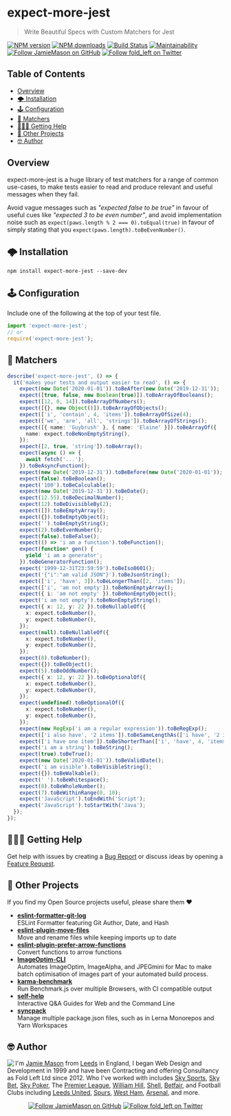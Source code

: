 # expect-more-jest

> Write Beautiful Specs with Custom Matchers for Jest

[![NPM version](http://img.shields.io/npm/v/expect-more-jest.svg?style=flat-square)](https://www.npmjs.com/package/expect-more-jest)
[![NPM downloads](http://img.shields.io/npm/dm/expect-more-jest.svg?style=flat-square)](https://www.npmjs.com/package/expect-more-jest)
[![Build Status](http://img.shields.io/travis/JamieMason/expect-more/master.svg?style=flat-square)](https://travis-ci.org/JamieMason/expect-more)
[![Maintainability](https://api.codeclimate.com/v1/badges/9f4abbef97ae0d23d97e/maintainability)](https://codeclimate.com/github/JamieMason/expect-more/maintainability)
[![Follow JamieMason on GitHub](https://img.shields.io/github/followers/JamieMason.svg?style=social&label=Follow)](https://github.com/JamieMason)
[![Follow fold_left on Twitter](https://img.shields.io/twitter/follow/fold_left.svg?style=social&label=Follow)](https://twitter.com/fold_left)

## Table of Contents

- [Overview](#overview)
- [🌩 Installation](#-installation)
- [🕹 Configuration](#-configuration)
- [🔬 Matchers](#-matchers)
- [🙋🏽‍♂️ Getting Help](#%EF%B8%8F-getting-help)
- [👀 Other Projects](#-other-projects)
- [🤓 Author](#-author)

## Overview

expect-more-jest is a huge library of test matchers for a range of common use-cases, to make tests
easier to read and produce relevant and useful messages when they fail.

Avoid vague messages such as _"expected false to be true"_ in favour of useful cues like _"expected
3 to be even number"_, and avoid implementation noise such as
`expect(paws.length % 2 === 0).toEqual(true)` in favour of simply stating that you
`expect(paws.length).toBeEvenNumber()`.

## 🌩 Installation

```
npm install expect-more-jest --save-dev
```

## 🕹 Configuration

Include one of the following at the top of your test file.

```ts
import 'expect-more-jest';
// or
require('expect-more-jest');
```

## 🔬 Matchers

```ts
describe('expect-more-jest', () => {
  it('makes your tests and output easier to read', () => {
    expect(new Date('2020-01-01')).toBeAfter(new Date('2019-12-31'));
    expect([true, false, new Boolean(true)]).toBeArrayOfBooleans();
    expect([12, 0, 14]).toBeArrayOfNumbers();
    expect([{}, new Object()]).toBeArrayOfObjects();
    expect(['i', 'contain', 4, 'items']).toBeArrayOfSize(4);
    expect(['we', 'are', 'all', 'strings']).toBeArrayOfStrings();
    expect([{ name: 'Guybrush' }, { name: 'Elaine' }]).toBeArrayOf({
      name: expect.toBeNonEmptyString(),
    });
    expect([2, true, 'string']).toBeArray();
    expect(async () => {
      await fetch('...');
    }).toBeAsyncFunction();
    expect(new Date('2019-12-31')).toBeBefore(new Date('2020-01-01'));
    expect(false).toBeBoolean();
    expect('100').toBeCalculable();
    expect(new Date('2019-12-31')).toBeDate();
    expect(12.55).toBeDecimalNumber();
    expect(12).toBeDivisibleBy(2);
    expect([]).toBeEmptyArray();
    expect({}).toBeEmptyObject();
    expect('').toBeEmptyString();
    expect(2).toBeEvenNumber();
    expect(false).toBeFalse();
    expect(() => 'i am a function').toBeFunction();
    expect(function* gen() {
      yield 'i am a generator';
    }).toBeGeneratorFunction();
    expect('1999-12-31T23:59:59').toBeIso8601();
    expect('{"i":"am valid JSON"}').toBeJsonString();
    expect(['i', 'have', 3]).toBeLongerThan([2, 'items']);
    expect(['i', 'am not empty']).toBeNonEmptyArray();
    expect({ i: 'am not empty' }).toBeNonEmptyObject();
    expect('i am not empty').toBeNonEmptyString();
    expect({ x: 12, y: 22 }).toBeNullableOf({
      x: expect.toBeNumber(),
      y: expect.toBeNumber(),
    });
    expect(null).toBeNullableOf({
      x: expect.toBeNumber(),
      y: expect.toBeNumber(),
    });
    expect(8).toBeNumber();
    expect({}).toBeObject();
    expect(5).toBeOddNumber();
    expect({ x: 12, y: 22 }).toBeOptionalOf({
      x: expect.toBeNumber(),
      y: expect.toBeNumber(),
    });
    expect(undefined).toBeOptionalOf({
      x: expect.toBeNumber(),
      y: expect.toBeNumber(),
    });
    expect(new RegExp('i am a regular expression')).toBeRegExp();
    expect(['i also have', '2 items']).toBeSameLengthAs(['i have', '2 items']);
    expect(['i have one item']).toBeShorterThan(['i', 'have', 4, 'items']);
    expect('i am a string').toBeString();
    expect(true).toBeTrue();
    expect(new Date('2020-01-01')).toBeValidDate();
    expect('i am visible').toBeVisibleString();
    expect({}).toBeWalkable();
    expect(' ').toBeWhitespace();
    expect(8).toBeWholeNumber();
    expect(7).toBeWithinRange(0, 10);
    expect('JavaScript').toEndWith('Script');
    expect('JavaScript').toStartWith('Java');
  });
});
```

## 🙋🏽‍♂️ Getting Help

Get help with issues by creating a [Bug Report] or discuss ideas by opening a [Feature Request].

[bug report]: https://github.com/JamieMason/expect-more/issues/new?template=bug_report.md
[feature request]: https://github.com/JamieMason/expect-more/issues/new?template=feature_request.md

## 👀 Other Projects

If you find my Open Source projects useful, please share them ❤️

- [**eslint-formatter-git-log**](https://github.com/JamieMason/eslint-formatter-git-log)<br>ESLint
  Formatter featuring Git Author, Date, and Hash
- [**eslint-plugin-move-files**](https://github.com/JamieMason/eslint-plugin-move-files)<br>Move and
  rename files while keeping imports up to date
- [**eslint-plugin-prefer-arrow-functions**](https://github.com/JamieMason/eslint-plugin-prefer-arrow-functions)<br>Convert
  functions to arrow functions
- [**ImageOptim-CLI**](https://github.com/JamieMason/ImageOptim-CLI)<br>Automates ImageOptim,
  ImageAlpha, and JPEGmini for Mac to make batch optimisation of images part of your automated build
  process.
- [**karma-benchmark**](https://github.com/JamieMason/karma-benchmark)<br>Run Benchmark.js over
  multiple Browsers, with CI compatible output
- [**self-help**](https://github.com/JamieMason/self-help#readme)<br>Interactive Q&A Guides for Web
  and the Command Line
- [**syncpack**](https://github.com/JamieMason/syncpack#readme)<br>Manage multiple package.json
  files, such as in Lerna Monorepos and Yarn Workspaces

## 🤓 Author

<img src="https://www.gravatar.com/avatar/acdf106ce071806278438d8c354adec8?s=100" align="left">

I'm [Jamie Mason] from [Leeds] in England, I began Web Design and Development in 1999 and have been
Contracting and offering Consultancy as Fold Left Ltd since 2012. Who I've worked with includes [Sky
Sports], [Sky Bet], [Sky Poker], The [Premier League], [William Hill], [Shell], [Betfair], and
Football Clubs including [Leeds United], [Spurs], [West Ham], [Arsenal], and more.

<div align="center">

[![Follow JamieMason on GitHub][github badge]][github]
[![Follow fold_left on Twitter][twitter badge]][twitter]

</div>

<!-- images -->

[github badge]: https://img.shields.io/github/followers/JamieMason.svg?style=social&label=Follow
[twitter badge]: https://img.shields.io/twitter/follow/fold_left.svg?style=social&label=Follow

<!-- links -->

[arsenal]: https://www.arsenal.com
[betfair]: https://www.betfair.com
[github]: https://github.com/JamieMason
[jamie mason]: https://www.linkedin.com/in/jamiemasonleeds
[leeds united]: https://www.leedsunited.com/
[leeds]: https://www.instagram.com/visitleeds
[premier league]: https://www.premierleague.com
[shell]: https://www.shell.com
[sky bet]: https://www.skybet.com
[sky poker]: https://www.skypoker.com
[sky sports]: https://www.skysports.com
[spurs]: https://www.tottenhamhotspur.com
[twitter]: https://twitter.com/fold_left
[west ham]: https://www.whufc.com
[william hill]: https://www.williamhill.com
[jest-config]: https://jestjs.io/docs/en/configuration
[jest]: https://jestjs.io
[setup-files-after-env]: https://jestjs.io/docs/en/configuration#setupfilesafterenv-array
